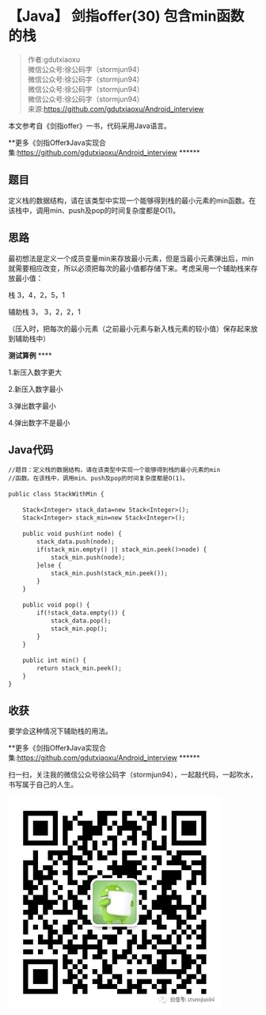 # 【Java】 剑指offer(30) 包含min函数的栈  
  
> 作者:gdutxiaoxu<br/> 微信公众号:徐公码字（stormjun94）<br/>微信公众号:徐公码字（stormjun94）<br/>微信公众号:徐公码字（stormjun94）<br/>微信公众号:徐公码字（stormjun94）<br/>来源:https://github.com/gdutxiaoxu/Android_interview

本文参考自《剑指offer》一书，代码采用Java语言。

**更多《剑指Offer》Java实现合集:https://github.com/gdutxiaoxu/Android_interview ******

## 题目

定义栈的数据结构，请在该类型中实现一个能够得到栈的最小元素的min函数。在该栈中，调用min、push及pop的时间复杂度都是O(1)。

## 思路

最初想法是定义一个成员变量min来存放最小元素，但是当最小元素弹出后，min就需要相应改变，所以必须把每次的最小值都存储下来。考虑采用一个辅助栈来存放最小值：

栈 3，4，2，5，1

辅助栈 3， 3，2，2，1

（压入时，把每次的最小元素（之前最小元素与新入栈元素的较小值）保存起来放到辅助栈中）

**测试算例** ****

1.新压入数字更大

2.新压入数字最小

3.弹出数字最小

4.弹出数字不是最小

## **Java代码**

    
    
    //题目：定义栈的数据结构，请在该类型中实现一个能够得到栈的最小元素的min
    //函数。在该栈中，调用min、push及pop的时间复杂度都是O(1)。
    
    public class StackWithMin {
    	
    	Stack<Integer> stack_data=new Stack<Integer>();
    	Stack<Integer> stack_min=new Stack<Integer>();
    
        public void push(int node) {
            stack_data.push(node);
            if(stack_min.empty() || stack_min.peek()>node) {
            	stack_min.push(node);
            }else {
            	stack_min.push(stack_min.peek());
            }        
        }
        
        public void pop() {
        	if(!stack_data.empty()) {
                stack_data.pop();
                stack_min.pop();
        	}
        }    
     
        public int min() {
            return stack_min.peek();
        }
    }
    

## **收获**

要学会这种情况下辅助栈的用法。

**更多《剑指Offer》Java实现合集:https://github.com/gdutxiaoxu/Android_interview ******

扫一扫，关注我的微信公众号徐公码字（stormjun94），一起敲代码，一起吹水，书写属于自己的人生。

![](https://raw.githubusercontent.com/gdutxiaoxu/blog_pic/master/offer/20200722234908.png)